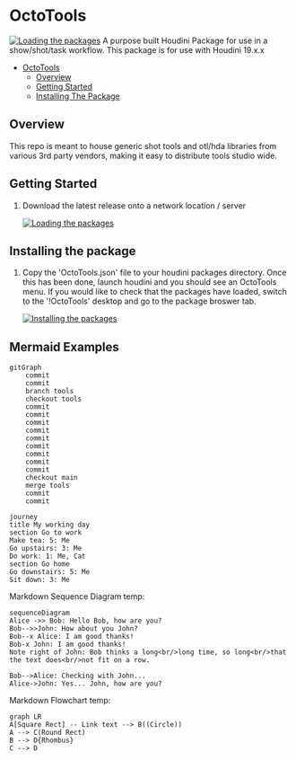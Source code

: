 # OctoTools
[![Loading the packages](/images/helpCard.png)](/images/helpCard.png)
A purpose built Houdini Package for use in a show/shot/task workflow. This package is for use with Houdini 19.x.x

- [OctoTools](#houdini-package-template)
  - [Overview](#overview)
  - [Getting Started](#getting-started)
  - [Installing The Package](#installing-the-package)

## Overview

This repo is meant to house generic shot tools and otl/hda libraries from various 3rd party vendors, making it easy to distribute tools studio wide.

## Getting Started

1. Download the latest release onto a network location / server

    [![Loading the packages](/images/octoSplash_01.jpg)](/images/octoSplash_01.jpg)


## Installing the package

1. Copy the 'OctoTools.json' file to your houdini packages directory. Once this has been done, launch houdini and you should see an OctoTools menu. If you would like to check that the packages have loaded, switch to the '!OctoTools' desktop and go to the package broswer tab.

    [![Installing the packages](/images/packages.png)](/images/packages.png)

## Mermaid Examples
```mermaid
gitGraph
    commit
    commit
    branch tools
    checkout tools
    commit
    commit
    commit
    commit
    commit
    commit
    commit
    commit
    commit
    checkout main
    merge tools
    commit
    commit
```

```mermaid
journey
title My working day
section Go to work
Make tea: 5: Me
Go upstairs: 3: Me
Do work: 1: Me, Cat
section Go home
Go downstairs: 5: Me
Sit down: 3: Me
```

Markdown Sequence Diagram temp:
```mermaid
sequenceDiagram
Alice ->> Bob: Hello Bob, how are you?
Bob-->>John: How about you John?
Bob--x Alice: I am good thanks!
Bob-x John: I am good thanks!
Note right of John: Bob thinks a long<br/>long time, so long<br/>that the text does<br/>not fit on a row.

Bob-->Alice: Checking with John...
Alice->John: Yes... John, how are you?
```

Markdown Flowchart temp:
```mermaid
graph LR
A[Square Rect] -- Link text --> B((Circle))
A --> C(Round Rect)
B --> D{Rhombus}
C --> D
```
